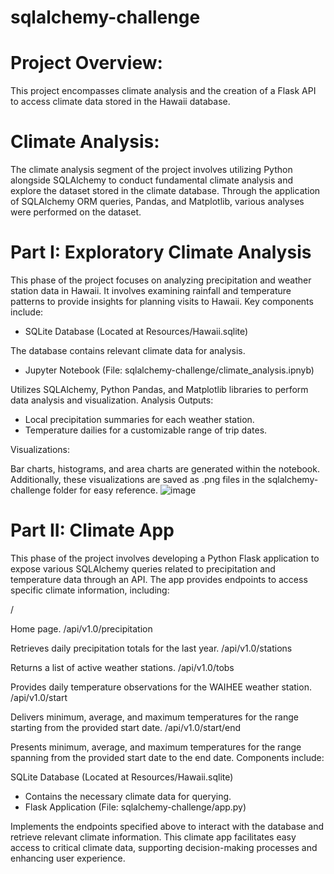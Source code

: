 # sqlalchemy-challenge
# Project Overview:
This project encompasses climate analysis and the creation of a Flask API to access climate data stored in the Hawaii database.

# Climate Analysis:
The climate analysis segment of the project involves utilizing Python alongside SQLAlchemy to conduct fundamental climate analysis and explore the dataset stored in the climate database. Through the application of SQLAlchemy ORM queries, Pandas, and Matplotlib, various analyses were performed on the dataset.

# Part I: Exploratory Climate Analysis

This phase of the project focuses on analyzing precipitation and weather station data in Hawaii. It involves examining rainfall and temperature patterns to provide insights for planning visits to Hawaii. Key components include:

- SQLite Database (Located at Resources/Hawaii.sqlite)

The database contains relevant climate data for analysis.
- Jupyter Notebook (File: sqlalchemy-challenge/climate_analysis.ipnyb)

Utilizes SQLAlchemy, Python Pandas, and Matplotlib libraries to perform data analysis and visualization.
Analysis Outputs:

- Local precipitation summaries for each weather station.
- Temperature dailies for a customizable range of trip dates.

Visualizations:

Bar charts, histograms, and area charts are generated within the notebook.
Additionally, these visualizations are saved as .png files in the sqlalchemy-challenge folder for easy reference.
![image](https://github.com/Emadkamali/sqlalchemy-challenge/assets/129677932/be754b29-6e9f-47b9-a588-18facc0b668d)

# Part II: Climate App

This phase of the project involves developing a Python Flask application to expose various SQLAlchemy queries related to precipitation and temperature data through an API. The app provides endpoints to access specific climate information, including:

/

Home page.
/api/v1.0/precipitation

Retrieves daily precipitation totals for the last year.
/api/v1.0/stations

Returns a list of active weather stations.
/api/v1.0/tobs

Provides daily temperature observations for the WAIHEE weather station.
/api/v1.0/start

Delivers minimum, average, and maximum temperatures for the range starting from the provided start date.
/api/v1.0/start/end

Presents minimum, average, and maximum temperatures for the range spanning from the provided start date to the end date.
Components include:

SQLite Database (Located at Resources/Hawaii.sqlite)

- Contains the necessary climate data for querying.
- Flask Application (File: sqlalchemy-challenge/app.py)

Implements the endpoints specified above to interact with the database and retrieve relevant climate information.
This climate app facilitates easy access to critical climate data, supporting decision-making processes and enhancing user experience.

